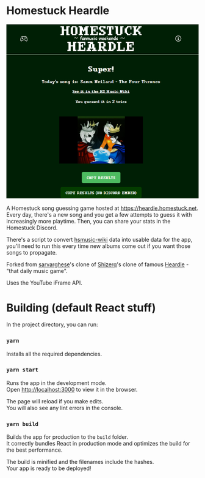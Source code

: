 # Homestuck Heardle

![alt text](image.png)

A Homestuck song guessing game hosted at https://heardle.homestuck.net. Every day, there's a new song and you get a few attempts to guess it with increasingly more playtime. Then, you can share your stats in the Homestuck Discord.

There's a script to convert [hsmusic-wiki](https://github.com/hsmusic/hsmusic-data/) data into usable data for the app, you'll need to run this every time new albums come out if you want those songs to propagate.

Forked from [sarvarghese](https://github.com/sarvarghese/)'s clone of [Shizerq](https://github.com/Shizerq/sluchajfun)'s
clone of famous [Heardle](https://heardle.app) - "that daily music game".

Uses the YouTube iFrame API.

# Building (default React stuff)
In the project directory, you can run:

### `yarn`
Installs all the required dependencies.

### `yarn start`

Runs the app in the development mode.\
Open [http://localhost:3000](http://localhost:3000) to view it in the browser.

The page will reload if you make edits.\
You will also see any lint errors in the console.

### `yarn build`

Builds the app for production to the `build` folder.\
It correctly bundles React in production mode and optimizes the build for the best performance.

The build is minified and the filenames include the hashes.\
Your app is ready to be deployed!